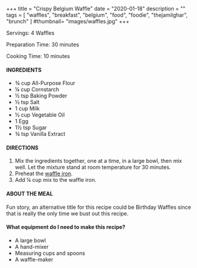 +++
title = "Crispy Belgium Waffle"
date = "2020-01-18"
description = ""
tags = [
    "waffles",
    "breakfast",
    "belgium",
    "food",
    "foodie",
    "thejamilghar",
    "brunch"
]
#thumbnail= "images/waffles.jpg"
+++

Servings: 4 Waffles <!--more-->

Preparation Time: 30 minutes

Cooking Time: 10 minutes

#### INGREDIENTS 

* ¾ cup All-Purpose Flour 
* ¼ cup Cornstarch 
* ½ tsp Baking Powder 
* ½ tsp Salt 
* 1 cup Milk 
* ½ cup Vegetable Oil 
* 1 Egg 
* 1½ tsp Sugar 
* ¾ tsp Vanilla Extract 

#### DIRECTIONS 
1. Mix the ingredients together, one at a time, in a large bowl, then mix well. Let the mixture stand at room temperature for 30 minutes. 
2. Preheat the [waffle iron](https://amzn.to/3kII2kI). 
3. Add ¼ cup mix to the waffle iron. 

#### ABOUT THE MEAL 

Fun story, an alternative title for this recipe could be Birthday Waffles since that is really the only time we bust out this recipe. 

#### What equipment do I need to make this recipe?

* A large bowl 
* A hand-mixer 
* Measuring cups and spoons 
* A waffle-maker
